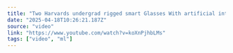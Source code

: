 ```yaml
---
title: "Two Harvards undergrad rigged smart Glasses With artificial intelligence to identify complete strang"
date: "2025-04-18T10:26:21.187Z"
source: "video"
link: "https://www.youtube.com/watch?v=koXnPjhbLMs"
tags: ["video", "ml"]
---
```



